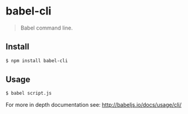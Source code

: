 # babel-cli

> Babel command line.

## Install

```sh
$ npm install babel-cli
```

## Usage 

```sh
$ babel script.js
```

For more in depth documentation see: http://babeljs.io/docs/usage/cli/
